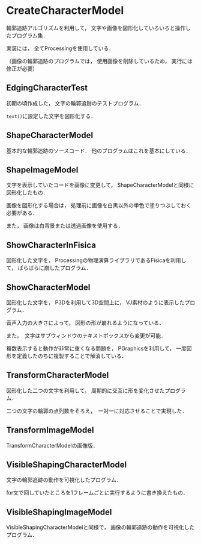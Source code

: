 # CreateCharacterModel

輪郭追跡アルゴリズムを利用して， 文字や画像を図形化していろいろと操作したプログラム集．

実装には， 全てProcessingを使用している．

（画像の輪郭追跡のプログラムでは， 使用画像を削除しているため， 実行には修正が必要）


## EdgingCharacterTest

初期の頃作成した， 文字の輪郭追跡のテストプログラム．

`text()`に設定した文字を図形化する．


## ShapeCharacterModel

基本的な輪郭追跡のソースコード． 他のプログラムはこれを基本にしている．


## ShapeImageModel

文字を表示していたコードを画像に変更して， ShapeCharacterModelと同様に図形化したもの．

画像を図形化する場合は， 処理前に画像を白黒以外の単色で塗りつぶしておく必要がある．

また， 画像は白背景または透過画像を使用する．


## ShowCharacterInFisica

図形化した文字を， Processingの物理演算ライブラリであるFisicaを利用して， ばらばらに崩したプログラム．


## ShowCharacterModel

図形化した文字を， P3Dを利用して3D空間上に， VJ素材のように表示したプログラム．

音声入力の大きさによって， 図形の形が崩れるようになっている．

また，　文字はサブウィンドウのテキストボックスから変更が可能．

複数表示すると動作が非常に重くなる問題を， PGraphicsを利用して， 一度図形を定義したのちに複製することで解消している．


## TransformCharacterModel

図形化した二つの文字を利用して， 周期的に交互に形を変化させたプログラム．

二つの文字の輪郭の点列数をそろえ，　一対一に対応させることで実現した．


## TransformImageModel

TransformCharacterModelの画像版．


## VisibleShapingCharacterModel

文字の輪郭追跡の動作を可視化したプログラム．

for文で回していたところを1フレームごとに実行するように書き換えたもの．


## VisibleShapingImageModel

VisibleShapingCharacterModelと同様で， 画像の輪郭追跡の動作を可視化したプログラム．
